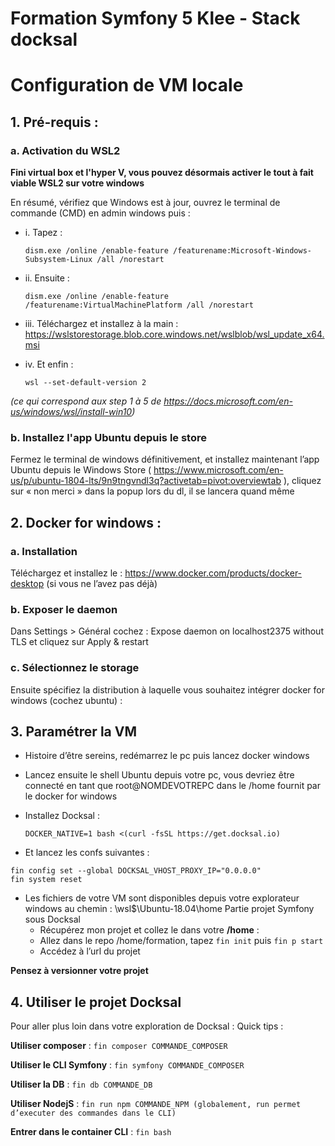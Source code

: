 # Formation Symfony 5 Klee - Stack docksal

# Configuration de VM locale

## 1.	Pré-requis :
### a.	Activation du WSL2
**Fini virtual box et l'hyper V, vous pouvez désormais activer le tout à fait viable WSL2 sur votre windows**

En résumé, vérifiez que Windows est à jour, ouvrez le terminal de commande (CMD) en admin windows puis :
* i.	Tapez : 
  
  ``dism.exe /online /enable-feature /featurename:Microsoft-Windows-Subsystem-Linux /all /norestart``
* ii.	Ensuite :
  
  ``dism.exe /online /enable-feature /featurename:VirtualMachinePlatform /all /norestart``
* iii.	Téléchargez et installez à la main : 
  https://wslstorestorage.blob.core.windows.net/wslblob/wsl_update_x64.msi
  
* iv.	Et enfin : 
  
  ``wsl --set-default-version 2``

*(ce qui correspond aux step 1 à 5 de https://docs.microsoft.com/en-us/windows/wsl/install-win10)*

### b.	Installez l'app Ubuntu depuis le store
Fermez le terminal de windows définitivement, et installez maintenant l’app Ubuntu depuis le Windows Store ( https://www.microsoft.com/en-us/p/ubuntu-1804-lts/9n9tngvndl3q?activetab=pivot:overviewtab ), cliquez sur « non merci » dans la popup lors du dl, il se lancera quand même

## 2.	Docker for windows :
### a.	Installation
Téléchargez et installez le : https://www.docker.com/products/docker-desktop (si vous ne l’avez pas déjà)

### b. Exposer le daemon
Dans Settings > Général cochez : Expose daemon on localhost2375 without TLS et cliquez sur Apply & restart

### c. Sélectionnez le storage
Ensuite spécifiez la distribution à laquelle vous souhaitez intégrer docker for windows (cochez ubuntu) :
 
## 3.	Paramétrer la VM
* Histoire d’être sereins, redémarrez le pc puis lancez docker windows
* Lancez ensuite le shell Ubuntu depuis votre pc, vous devriez être connecté en tant que root@NOMDEVOTREPC dans le /home fournit par le docker for windows
* Installez Docksal : 

  ``DOCKER_NATIVE=1 bash <(curl -fsSL https://get.docksal.io)``

* Et lancez les confs suivantes : 
```
fin config set --global DOCKSAL_VHOST_PROXY_IP="0.0.0.0"
fin system reset
```

* Les fichiers de votre VM sont disponibles depuis votre explorateur windows au chemin : \\wsl$\Ubuntu-18.04\home
Partie projet Symfony sous Docksal
    - Récupérez mon projet et collez le dans votre **/home** : 
    - Allez dans le repo /home/formation, tapez ``fin init`` puis ``fin p start`` 
    - Accédez à l’url du projet 
 
    
**Pensez à versionner votre projet**

## 4. Utiliser le projet Docksal

Pour aller plus loin dans votre exploration de Docksal :
Quick tips :

**Utiliser composer** : ```fin composer COMMANDE_COMPOSER```

**Utiliser le CLI Symfony** : ```fin symfony COMMANDE_COMPOSER```

**Utiliser la DB** : ```fin db COMMANDE_DB```

**Utiliser NodejS** : ```fin run npm COMMANDE_NPM (globalement, run permet d’executer des commandes dans le CLI)```

**Entrer dans le container CLI** : ```fin bash```
